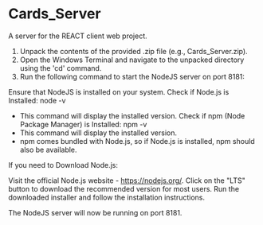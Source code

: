 # Cards_Server
A server for the REACT client web project.

1. Unpack the contents of the provided .zip file (e.g., Cards_Server.zip).
2. Open the Windows Terminal and navigate to the unpacked directory using the 'cd' command.
3. Run the following command to start the NodeJS server on port 8181:

Ensure that NodeJS is installed on your system.
Check if Node.js is Installed: node -v
   - This command will display the installed version. 
Check if npm (Node Package Manager) is Installed: npm -v
   - This command will display the installed version. 
   - npm comes bundled with Node.js, so if Node.js is installed, npm should also be available.

  If you need to Download Node.js:
  
  Visit the official Node.js website - https://nodejs.org/.
  Click on the "LTS" button to download the recommended version for most users.
  Run the downloaded installer and follow the installation instructions.

The NodeJS server will now be running on port 8181.
